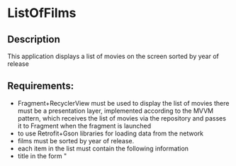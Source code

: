 # ListOfFilms

## Description
This application displays a list of movies on the screen sorted by year of release

## Requirements:

+ Fragment+RecyclerView must be used to display the list of movies
there must be a presentation layer, implemented according to the MVVM pattern, which receives the list of movies via the repository and passes it to Fragment when the fragment is launched
+ to use Retrofit+Gson libraries for loading data from the network
+ films must be sorted by year of release.
+ each item in the list must contain the following information
+ title in the form "<Title> (< release year >)"

director's name in the format "Last name and surname".

actor's first and last names without duplicates

when clicking on the RecyclerView element, a dialog box must appear with the following text: "Movie <Title> has been clicked".

## The technology stack used
> + MVVM
> + Navigation Component
> + Coroutines 
> + LiveData
> + DI Dagger2
> + Retrofit2
> + View Binding
> + View (Fragment, DialogFragment, RecyclerView)

### JSON data
[films.json](https://raw.githubusercontent.com/constanta-android-dev/intership-wellcome-task/main/films.json)
